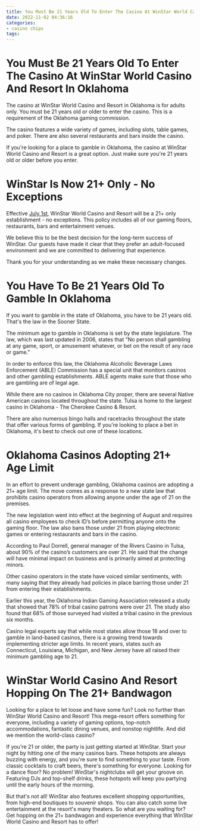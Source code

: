 ```yaml
---
title: You Must Be 21 Years Old To Enter The Casino At WinStar World Casino And Resort In Oklahoma
date: 2022-11-02 04:36:16
categories:
- casino chips
tags:
---
```



#  You Must Be 21 Years Old To Enter The Casino At WinStar World Casino And Resort In Oklahoma

The casino at WinStar World Casino and Resort in Oklahoma is for adults only. You must be 21 years old or older to enter the casino. This is a requirement of the Oklahoma gaming commission.

The casino features a wide variety of games, including slots, table games, and poker. There are also several restaurants and bars inside the casino.

If you're looking for a place to gamble in Oklahoma, the casino at WinStar World Casino and Resort is a great option. Just make sure you're 21 years old or older before you enter.

#  WinStar Is Now 21+ Only - No Exceptions

Effective [July 1st](https://www.winstar.com/), WinStar World Casino and Resort will be a 21+ only establishment - no exceptions. This policy includes all of our gaming floors, restaurants, bars and entertainment venues.

We believe this to be the best decision for the long-term success of WinStar. Our guests have made it clear that they prefer an adult-focused environment and we are committed to delivering that experience.

Thank you for your understanding as we make these necessary changes.

#  You Have To Be 21 Years Old To Gamble In Oklahoma

If you want to gamble in the state of Oklahoma, you have to be 21 years old. That's the law in the Sooner State.

The minimum age to gamble in Oklahoma is set by the state legislature. The law, which was last updated in 2006, states that "No person shall gambling at any game, sport, or amusement whatever, or bet on the result of any race or game."

In order to enforce this law, the Oklahoma Alcoholic Beverage Laws Enforcement (ABLE) Commission has a special unit that monitors casinos and other gambling establishments. ABLE agents make sure that those who are gambling are of legal age.

While there are no casinos in Oklahoma City proper, there are several Native American casinos located throughout the state. Tulsa is home to the largest casino in Oklahoma - The Cherokee Casino & Resort.

There are also numerous bingo halls and racetracks throughout the state that offer various forms of gambling. If you're looking to place a bet in Oklahoma, it's best to check out one of these locations.

#  Oklahoma Casinos Adopting 21+ Age Limit

In an effort to prevent underage gambling, Oklahoma casinos are adopting a 21+ age limit. The move comes as a response to a new state law that prohibits casino operators from allowing anyone under the age of 21 on the premises.

The new legislation went into effect at the beginning of August and requires all casino employees to check ID’s before permitting anyone onto the gaming floor. The law also bans those under 21 from playing electronic games or entering restaurants and bars in the casino.

According to Paul Dorrell, general manager of the Rivers Casino in Tulsa, about 90% of the casino’s customers are over 21. He said that the change will have minimal impact on business and is primarily aimed at protecting minors.

Other casino operators in the state have voiced similar sentiments, with many saying that they already had policies in place barring those under 21 from entering their establishments.

Earlier this year, the Oklahoma Indian Gaming Association released a study that showed that 78% of tribal casino patrons were over 21. The study also found that 68% of those surveyed had visited a tribal casino in the previous six months.

Casino legal experts say that while most states allow those 18 and over to gamble in land-based casinos, there is a growing trend towards implementing stricter age limits. In recent years, states such as Connecticut, Louisiana, Michigan, and New Jersey have all raised their minimum gambling age to 21.

#  WinStar World Casino And Resort Hopping On The 21+ Bandwagon

Looking for a place to let loose and have some fun? Look no further than WinStar World Casino and Resort! This mega-resort offers something for everyone, including a variety of gaming options, top-notch accommodations, fantastic dining venues, and nonstop nightlife. And did we mention the world-class casino?

If you're 21 or older, the party is just getting started at WinStar. Start your night by hitting one of the many casinos bars. These hotspots are always buzzing with energy, and you're sure to find something to your taste. From classic cocktails to craft beers, there's something for everyone. Looking for a dance floor? No problem! WinStar's nightclubs will get your groove on. Featuring DJs and top-shelf drinks, these hotspots will keep you partying until the early hours of the morning.

But that's not all! WinStar also features excellent shopping opportunities, from high-end boutiques to souvenir shops. You can also catch some live entertainment at the resort's many theaters. So what are you waiting for? Get hopping on the 21+ bandwagon and experience everything that WinStar World Casino and Resort has to offer!